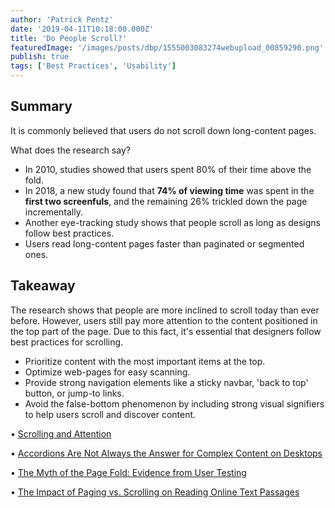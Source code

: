 ```yaml
---
author: 'Patrick Pentz'
date: '2019-04-11T10:18:00.000Z'
title: 'Do People Scroll?'
featuredImage: '/images/posts/dbp/1555003083274webupload_00859290.png'
publish: true
tags: ['Best Practices', 'Usability']
---
```


## Summary
It is commonly believed that users do not scroll down long-content pages.

What does the research say?

-   In 2010, studies showed that users spent 80% of their time above the fold.
-   In 2018, a new study found that **74% of viewing time** was spent in the **first two screenfuls**, and the remaining 26% trickled down the page incrementally.
-   Another eye-tracking study shows that people scroll as long as designs follow best practices.
-   Users read long-content pages faster than paginated or segmented ones.

## Takeaway
The research shows that people are more inclined to scroll today than ever before. However, users still pay more attention to the content positioned in the top part of the page. Due to this fact, it's essential that designers follow best practices for scrolling.

-   Prioritize content with the most important items at the top.
-   Optimize web-pages for easy scanning.
-   Provide strong navigation elements like a sticky navbar, 'back to top' button, or jump-to links.
-   Avoid the false-bottom phenomenon by including strong visual signifiers to help users scroll and discover content.

• [Scrolling and Attention](https://www.nngroup.com/articles/accordions-complex-content/)

• [Accordions Are Not Always the Answer for Complex Content on Desktops](https://www.nngroup.com/articles/accordions-complex-content/)

• [The Myth of the Page Fold: Evidence from User Testing](https://www.cxpartners.co.uk/our-thinking/the_myth_of_the_page_fold_evidence_from_user_testing/)

• [The Impact of Paging vs. Scrolling on Reading Online Text Passages](http://www.usabilitynews.org/misc/the-impact-of-paging-vs-scrolling-on-reading-online-text-passages/)

